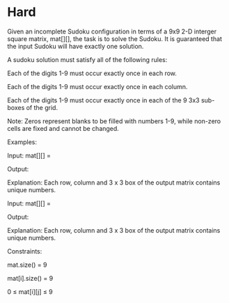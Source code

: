 # Hard

Given an incomplete Sudoku configuration in terms of a 9x9  2-D interger square matrix, mat[][], the task is to solve the Sudoku. It is guaranteed that the input Sudoku will have exactly one solution.

A sudoku solution must satisfy all of the following rules:

Each of the digits 1-9 must occur exactly once in each row.

Each of the digits 1-9 must occur exactly once in each column.

Each of the digits 1-9 must occur exactly once in each of the 9 3x3 sub-boxes of the grid.

Note: Zeros represent blanks to be filled with numbers 1-9, while non-zero cells are fixed and cannot be changed.

Examples:

Input: mat[][] = 

Output:

Explanation: Each row, column and 3 x 3 box of the output matrix contains unique numbers.

Input: mat[][] = 

Output:

Explanation: Each row, column and 3 x 3 box of the output matrix contains unique numbers.


Constraints:

mat.size() = 9

mat[i].size() = 9

0 ≤ mat[i][j] ≤ 9
